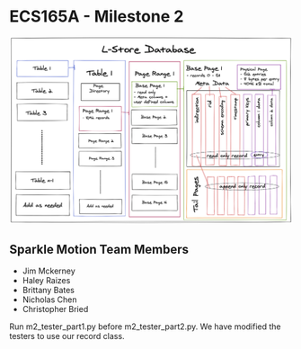 # ECS165A - Milestone 2

![](miscellaneous/l-store.png)

## Sparkle Motion Team Members
- Jim Mckerney
- Haley Raizes
- Brittany Bates
- Nicholas Chen
- Christopher Bried

Run m2_tester_part1.py before m2_tester_part2.py. We have modified the testers to use our record class.